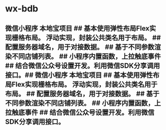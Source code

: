 # wx-bdb
## 微信小程序 本地宝项目 ## 基本使用弹性布局Flex实现栅格布局。 浮动实现，封装公共类名用于布局。 ## 配置服务器域名，用于对接数据。 ## 基于不同参数渲染不同店铺列表。 ## 小程序内置函数，上拉触底事件 ## 结合微信公众号设置开发。利用微信SDK分享调用接口。## 微信小程序 本地宝项目 ## 基本使用弹性布局Flex实现栅格布局。 浮动实现，封装公共类名用于布局。 ## 配置服务器域名，用于对接数据。 ## 基于不同参数渲染不同店铺列表。 ## 小程序内置函数，上拉触底事件 ## 结合微信公众号设置开发。利用微信SDK分享调用接口。
